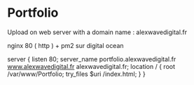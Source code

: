 # Portfolio

Upload on web server with a domain name : alexwavedigital.fr

nginx 80 ( http ) + pm2 sur digital ocean

server {
  listen 80;
  server_name portfolio.alexwavedigital.fr www.alexwavedigital.fr alexwavedigital.fr;
  location / {
    root /var/www/Portfolio;
    try_files $uri /index.html;
  }
}

